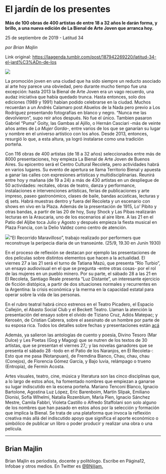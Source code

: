 # El jardín de los presentes

**Más de 100 obras de 400 artistas de entre 18 a 32 años le darán forma, y brillo, a una nueva edición de La Bienal de Arte Joven que arranca hoy.**

25 de septiembre de 2019 - Latitud 34

_por Brian Majlin_

Link original: https://laagenda.tumblr.com/post/187942269220/latitud-34-el-jard%C3%ADn-de-los

![](https://64.media.tumblr.com/874c07dc412383a2ee5ecd261ed42f4d/c4cf39ca4d7b38c9-52/s500x750/1a95d0294872287500b13b024749d4fc67812d6d.jpg)



La promoción joven en una ciudad que ha sido siempre un reducto asociado al arte hoy parece una obviedad, pero durante mucho tiempo fue una excepción: hasta 2013 la Bienal de Arte Joven era un vago recuerdo, una audaz iniciativa que había quedado trunca. Hasta entonces, solo dos ediciones (1989 y 1991) habían podido celebrarse en la ciudad. Muchos recuerdan a un Andrés Calamaro post Abuelos de la Nada pero previo a Los Rodríguez presentando fotografías en blanco y negro. “Nunca me las devolvieron”, supo reír años después. No fue el único. Tambien pasaron Gabriel “Puma” Goity, las Gambas al Ajillo, o Hernán Casciari -más de veinte años antes de *La Mujer Gorda*-, entre varios de los que se ganarían su lugar y nombre en el universo artístico con los años.  Desde 2013, entonces, resurgió lo que, a esta altura, ya logró instalarse como una tradición porteña. 

Con 116 obras de 400 artistas (de 18 a 32 años) seleccionados entre más de 8000 presentaciones, hoy empieza La Bienal de Arte Joven de Buenos Aires. Su epicentro será el Centro Cultural Recoleta, pero actividades habrá en varios lugares. Su evento de apertura se llama Territorio Bienal y apuesta a ganar las calles con expresiones artísticas y multidisciplinarias. Reunirá entre hoy y mañana (de 19 a 24) a más de 430 artistas en un despliegue de 50 actividades: recitales, obras de teatro, danza y performance, instalaciones e intervenciones artísticas, ferias de publicaciones y arte impreso, paseo gastronómico, clases de baile, bandas acústicas, lecturas y dj sets. Habrá muestras dentro y fuera del Recoleta y un escenario con shows en vivo en la Plaza. Además de la presentación de 1915, Lo’ Pibito y otras bandas, a partir de las 20 de hoy, Susy Shock y Las Pibas realizarán lecturas en la Araucaria, uno de los escenarios al aire libre. A las 21 en el Patio del Aljibe toca Julio y Agosto y después empieza la fiesta musical en Plaza Francia, con la Delio Valdez como centro de atención.

![](https://64.media.tumblr.com/874c07dc412383a2ee5ecd261ed42f4d/c4cf39ca4d7b38c9-52/s500x750/1a95d0294872287500b13b024749d4fc67812d6d.jpg)“El Recorrido Maravilloso”, trabajo realizado por performers que reconstruye la peripecia diaria de un transeúnte. (25/9, 19.30 en Junín 1930)

En el proceso de reflexión se destacan por ejemplo las presentaciones de dos películas sobre distintos elementos que hacen a la actualidad. El viernes 27 a las 21 será el turno de Tatiana Mazú, que presenta “Río Turbio”, un ensayo audiovisual en el que se pregunta -entre otras cosas- por el rol de las mujeres en un pueblo minero. Por su parte, el sábado 28 a las 21 en El Recoleta, Santiago Reale presenta “Luz Distante”, un interesante ejercicio de ficción distópica, a partir de dos situaciones normales y recurrentes en la Argentina: la crisis económica y la merma en la capacidad estatal para operar sobre la vida de las personas. 

En el rubro teatral habrá cinco estrenos en el Teatro Picadero, el Espacio Callejón, el Abasto Social Club y el Beckett Teatro. Llaman la atención la presentación del ensayo sobre el olvido de Tiziano Cruz, Adiós Matepac; y Kerosén, de Cristian Cabrera, sobre el asesinato de un hombre por parte de su esposa rica. Todos los detalles sobre fechas y presentaciones están [acá](https://bienal.buenosaires.gob.ar/programacion/2019/actividades?date=2019-09-25)

Además, ya salieron las antologías de cuento y poesía, Divino Tesoro (Mar Dulce) y Les Poetas (Gog y Magog)  que se nutren de los textos de 30 artistas, que se presentan el viernes 27,; y las novelas ganadores que se presenta el sábado 28 -todo en el Patio de los Naranjos, en El Recoleta-: Esto que me pasa (Notanpuan), de Fremdina Bianco, Chau, chau, chau (Conejos), de Florencia Gómez García, y Bajo luvia, relámpago o trueno (Entropía), de Fermín Acosta.  

Artes visuales, teatro, cine, música y literatura son las cinco disciplinas que, a lo largo de estos años, ha fomentado nombres que empiezan a ganarse su lugar indiscutido en la escena porteña. Mariano Tenconi Blanco, Ignacio Bartolone, Agostina Luz López, Eric Barenboim, Martín Slipak, Emiliano Dionisi, Sofía Wlhelmi, Natalia Rozenblum, María Pien, Ignacio Sánchez Mestre, Camila Fabbri, Violeta Castillo o Alfredo Staffolani son solo alguno de los nombres que han pasado en estos años por la selección y formación que implica la Bienal. Se trata de una plataforma que invoca la reflexión creativa más allá del indiscutido apoyo que significa el aporte económico o simbólico de publicar un libro o poder producir y realizar una obra o una película. 



---

 Brian Majlin
-------------

 Brian Majlin es periodista, docente y politólogo. Escribe en Página12, Infobae y otros medios. En Twitter es [@BNiljam.](https://twitter.com/BNiljam)

